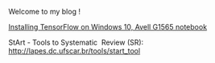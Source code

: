 Welcome to my blog !

[Installing TensorFlow on Windows 10, Avell G1565 notebook](https://github.com/kabrau/blog/wiki/Installing-TensorFlow-on-Windows-10,-Avell-G1565-notebook)


StArt - Tools to Systematic  Review (SR): http://lapes.dc.ufscar.br/tools/start_tool
